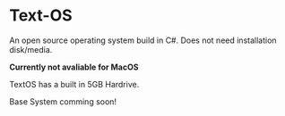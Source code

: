 # Text-OS
An open source operating system build in C#. Does not need installation disk/media.

**Currently not avaliable for MacOS**

TextOS has a built in 5GB Hardrive.

Base System comming soon!
